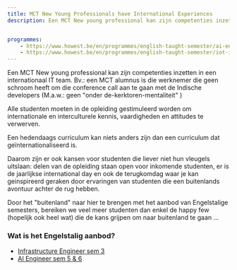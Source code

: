 ```yaml
---
title: MCT New Young Professionals have International Experiences
description: Een MCT New young professional kan zijn competenties inzetten in een internationaal IT team. 


programmes:
    - https://www.howest.be/en/programmes/english-taught-semester/ai-engineer
    - https://www.howest.be/en/programmes/english-taught-semester/iot-infrastructure-engineer
---
```


Een MCT New young professional kan zijn competenties inzetten in een internationaal IT team. 
Bv.: een MCT alumnus is die werknemer die geen schroom heeft om die conference call aan te gaan met de Indische developers (M.a.w.: geen "onder de-kerktoren-mentaliteit" ) 

Alle studenten moeten in de opleiding gestimuleerd worden om internationale en interculturele kennis, vaardigheden en attitudes te verwerven.   

Een hedendaags curriculum kan niets anders zijn dan een curriculum dat geïnternationaliseerd is.

Daarom zijn er ook kansen voor studenten die liever niet hun vleugels uitslaan: delen van de opleiding staan open voor inkomende studenten, er is de jaarlijkse international day en ook de terugkomdag waar je kan geinspireerd geraken door ervaringen van studenten die een buitenlands avontuur achter de rug hebben.

Door het "buitenland" naar hier te brengen met het aanbod van Engelstalige semesters, bereiken we veel meer studenten dan enkel de happy few (hopelijk ook heel wat) die de kans grijpen om naar buitenland te gaan ...

### Wat is het Engelstalig aanbod?

- [Infrastructure Engineer sem 3](https://www.howest.be/en/programmes/english-taught-semester/iot-infrastructure-engineer)
- [AI Engineer sem 5 & 6](https://www.howest.be/en/programmes/english-taught-semester/ai-engineer)